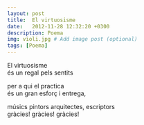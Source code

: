 ```yaml
---
layout: post
title:  El virtuosisme
date:   2012-11-28 12:32:20 +0300
description: Poema
img: violi.jpg # Add image post (optional)
tags: [Poema]
---
```


El virtuosisme  
és un regal pels sentits  

per a qui el practica  
és un gran esforç i entrega,  

músics pintors arquitectes, escriptors  
gràcies! gràcies! gràcies!
